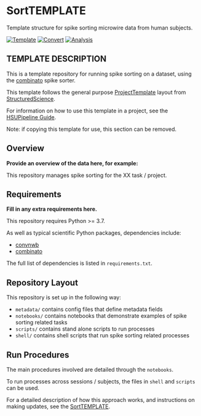 # SortTEMPLATE

Template structure for spike sorting microwire data from human subjects.

[![Template](https://img.shields.io/badge/template-HSUPipeline/SortTEMPLATE-yellow.svg)](https://github.com/HSUPipeline/SortTEMPLATE)
[![Convert](https://img.shields.io/badge/data-ConvertTEMPLATE-lightgrey)](https://github.com/HSUPipeline/ConvertTEMPLATE)
[![Analysis](https://img.shields.io/badge/analysis-AnalyzeTEMPLATE-lightgrey)](https://github.com/HSUPipeline/AnalyzeTEMPLATE)

## TEMPLATE DESCRIPTION

This is a template repository for running spike sorting on a dataset, using the
[combinato](https://github.com/jniediek/combinato) spike sorter.

This template follows the general purpose
[ProjectTemplate](https://github.com/structuredscience/ProjectTemplate)
layout from
[StructuredScience](https://github.com/structuredscience/).

For information on how to use this template in a project, see the
[HSUPipeline Guide](https://github.com/HSUPipeline/Overview/blob/main/Guide.md).

Note: if copying this template for use, this section can be removed.

## Overview

**Provide an overview of the data here, for example:**

This repository manages spike sorting for the XX task / project.

## Requirements

**Fill in any extra requirements here.**

This repository requires Python >= 3.7.

As well as typical scientific Python packages, dependencies include:

- [convnwb](https://github.com/HSUPipeline/convnwb)
- [combinato](https://github.com/jniediek/combinato)

The full list of dependencies is listed in `requirements.txt`.

## Repository Layout

This repository is set up in the following way:

- `metadata/` contains config files that define metadata fields
- `notebooks/` contains notebooks that demonstrate examples of spike sorting related tasks
- `scripts/` contains stand alone scripts to run processes
- `shell/` contains shell scripts that run spike sorting related processes

## Run Procedures

The main procedures involved are detailed through the `notebooks`.

To run processes across sessions / subjects, the files in `shell` and `scripts` can be used.

For a detailed description of how this approach works, and instructions on making
updates, see the [SortTEMPLATE](https://github.com/HSUPipeline/SortTEMPLATE).
